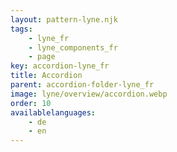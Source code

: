 ```yaml
---
layout: pattern-lyne.njk
tags: 
    - lyne_fr
    - lyne_components_fr
    - page
key: accordion-lyne_fr
title: Accordion
parent: accordion-folder-lyne_fr
image: lyne/overview/accordion.webp
order: 10
availablelanguages: 
    - de
    - en
---
```

